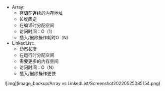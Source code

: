 - Array:
  - 存储在连续的内存地址
  - 长度固定
  - 在编译时分配空间
  - 访问时间：O（1）
  - 插入/删除操作耗时O（N）
- LinkedList:
  - 动态长度
  - 在运行时分配空间
  - 需要更多的内存空间
  - 访问时间：O（N）
  - 插入/删除操作更快

![img](image_backup/Array vs LinkedList/Screenshot20220525085154.png)